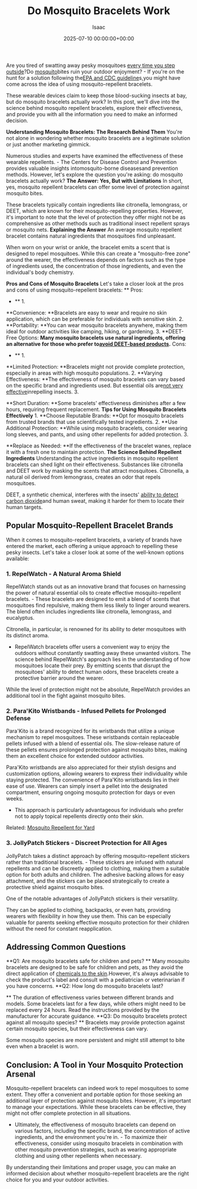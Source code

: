 ﻿---
title: Do Mosquito Bracelets Work
description: Are you tired of swatting away pesky mosquitoes every time you step outside ? Do mosquito bites ruin your outdoor enjoyment? - If you're on the hunt for a...
slug: /do-mosquito-bracelets-work/
date: 2025-07-10 00:00:00+00:00
lastmod: 2025-07-10 00:00:00+03:00
author: Isaac
categories:
- Guide
- Mosquitoes
tags:
- guide
- mosquito
- bracelet
layout: post
---

Are you tired of swatting away pesky mosquitoes [every time you step outside](https://pestpolicy.com/when-do-mosquitoes-come-out/)?Do [mosquito](https://pestpolicy.com/best-mosquito-killer/)bites ruin your outdoor enjoyment? - If you're on the hunt for a solution following the[EPA and CDC guideline](https://www.epa.gov/insect-repellents)s,you might have come across the idea of using mosquito-repellent bracelets.

These wearable devices claim to keep those blood-sucking insects at bay, but do mosquito bracelets actually work? In this post, we'll dive into the science behind mosquito repellent bracelets, explore their effectiveness, and provide you with all the information you need to make an informed decision.

**Understanding Mosquito Bracelets: The Research Behind Them** You're not alone in wondering whether mosquito bracelets are a legitimate solution or just another marketing gimmick.

Numerous studies and experts have examined the effectiveness of these wearable repellents. - The Centers for Disease Control and Prevention provides valuable insights intomosquito-borne diseasesand prevention methods. However, let's explore the question you're asking: do mosquito bracelets actually work? **The Answer: Yes, But with Limitations** In short, yes, mosquito repellent bracelets can offer some level of protection against mosquito bites.

These bracelets typically contain ingredients like citronella, lemongrass, or DEET, which are known for their mosquito-repelling properties. However, it's important to note that the level of protection they offer might not be as comprehensive as other methods such as traditional insect repellent sprays or mosquito nets. **Explaining the Answer** An average mosquito repellent bracelet contains natural ingredients that mosquitoes find unpleasant.

When worn on your wrist or ankle, the bracelet emits a scent that is designed to repel mosquitoes. While this can create a "mosquito-free zone" around the wearer, the effectiveness depends on factors such as the type of ingredients used, the concentration of those ingredients, and even the individual's body chemistry.

**Pros and Cons of Mosquito Bracelets** Let's take a closer look at the pros and cons of using mosquito-repellent bracelets: **
Pros:
- ** 1.


**Convenience: **Bracelets are easy to wear and require no skin application, which can be preferable for individuals with sensitive skin. 2. **Portability: **You can wear mosquito bracelets anywhere, making them ideal for outdoor activities like camping, hiking, or gardening. 3. **DEET-Free Options: **Many mosquito bracelets use natural ingredients, offering an alternative for those who prefer to[avoid DEET-based products](https://draxe.com/health/deet/).**
Cons:
- ** 1.


**Limited Protection: **Bracelets might not provide complete protection, especially in areas with high mosquito populations. 2. **Varying Effectiveness: **The effectiveness of mosquito bracelets can vary based on the specific brand and ingredients used. But essential oils are[not very effective](https://www.nytimes.com/wirecutter/blog/essential-oils-terrible-bug-repellents/)inrepelling insects. 3.

**Short Duration: **Some bracelets' effectiveness diminishes after a few hours, requiring frequent replacement. **Tips for Using Mosquito Bracelets Effectively** 1. **Choose Reputable Brands: **Opt for mosquito bracelets from trusted brands that use scientifically tested ingredients. 2. **Use Additional Protection: **While using mosquito bracelets, consider wearing long sleeves, and pants, and using other repellents for added protection. 3.

**Replace as Needed: **If the effectiveness of the bracelet wanes, replace it with a fresh one to maintain protection. **The Science Behind Repellent Ingredients** Understanding the active ingredients in mosquito repellent bracelets can shed light on their effectiveness. Substances like citronella and DEET work by masking the scents that attract mosquitoes. Citronella, a natural oil derived from lemongrass, creates an odor that repels mosquitoes.

DEET, a synthetic chemical, interferes with the insects' [ability to detect carbon dioxide](https://www.readersdigest.ca/travel/travel-tips/how-do-mosquito-repellents-work/)and human sweat, making it harder for them to locate their human targets.

##  **Popular Mosquito-Repellent Bracelet Brands**

When it comes to mosquito-repellent bracelets, a variety of brands have entered the market, each offering a unique approach to repelling these pesky insects. Let's take a closer look at some of the well-known options available:

###  **1. RepelWatch - A Natural Aroma Shield**

RepelWatch stands out as an innovative brand that focuses on harnessing the power of natural essential oils to create effective mosquito-repellent bracelets. - These bracelets are designed to emit a blend of scents that mosquitoes find repulsive, making them less likely to linger around wearers. The blend often includes ingredients like citronella, lemongrass, and eucalyptus.

Citronella, in particular, is renowned for its ability to deter mosquitoes with its distinct aroma.

- RepelWatch bracelets offer users a convenient way to enjoy the outdoors without constantly swatting away these unwanted visitors. The science behind RepelWatch's approach lies in the understanding of how mosquitoes locate their prey. By emitting scents that disrupt the mosquitoes' ability to detect human odors, these bracelets create a protective barrier around the wearer.

While the level of protection might not be absolute, RepelWatch provides an additional tool in the fight against mosquito bites.

###  **2. Para'Kito Wristbands - Infused Pellets for Prolonged Defense**

Para'Kito is a brand recognized for its wristbands that utilize a unique mechanism to repel mosquitoes. These wristbands contain replaceable pellets infused with a blend of essential oils. The slow-release nature of these pellets ensures prolonged protection against mosquito bites, making them an excellent choice for extended outdoor activities.

Para'Kito wristbands are also appreciated for their stylish designs and customization options, allowing wearers to express their individuality while staying protected. The convenience of Para'Kito wristbands lies in their ease of use. Wearers can simply insert a pellet into the designated compartment, ensuring ongoing mosquito protection for days or even weeks.

- This approach is particularly advantageous for individuals who prefer not to apply topical repellents directly onto their skin.

Related: [Mosquito Repellent for Yard](https://pestpolicy.com/best-mosquito-yard-spray/)

###  **3. JollyPatch Stickers - Discreet Protection for All Ages**

JollyPatch takes a distinct approach by offering mosquito-repellent stickers rather than traditional bracelets. - These stickers are infused with natural repellents and can be discreetly applied to clothing, making them a suitable option for both adults and children. The adhesive backing allows for easy attachment, and the stickers can be placed strategically to create a protective shield against mosquito bites.

One of the notable advantages of JollyPatch stickers is their versatility.

They can be applied to clothing, backpacks, or even hats, providing wearers with flexibility in how they use them. This can be especially valuable for parents seeking effective mosquito protection for their children without the need for constant reapplication.

##  **Addressing Common Questions**

**Q1: Are mosquito bracelets safe for children and pets? ** Many mosquito bracelets are designed to be safe for children and pets, as they avoid the direct application of [chemicals to the skin](https://www.epa.gov/insect-repellents/skin-applied-repellent-ingredients).However, it's always advisable to check the product's label and consult with a pediatrician or veterinarian if you have concerns. **Q2: How long do mosquito bracelets last?

** The duration of effectiveness varies between different brands and models. Some bracelets last for a few days, while others might need to be replaced every 24 hours. Read the instructions provided by the manufacturer for accurate guidance. **Q3: Do mosquito bracelets protect against all mosquito species? ** Bracelets may provide protection against certain mosquito species, but their effectiveness can vary.

Some mosquito species are more persistent and might still attempt to bite even when a bracelet is worn.

##  **Conclusion: A Tool in Your Mosquito Protection Arsenal**

Mosquito-repellent bracelets can indeed work to repel mosquitoes to some extent. They offer a convenient and portable option for those seeking an additional layer of protection against mosquito bites. However, it's important to manage your expectations. While these bracelets can be effective, they might not offer complete protection in all situations.

- Ultimately, the effectiveness of mosquito bracelets can depend on various factors, including the specific brand, the concentration of active ingredients, and the environment you're in. - To maximize their effectiveness, consider using mosquito bracelets in combination with other mosquito prevention strategies, such as wearing appropriate clothing and using other repellents when necessary.

By understanding their limitations and proper usage, you can make an informed decision about whether mosquito-repellent bracelets are the right choice for you and your outdoor activities.


